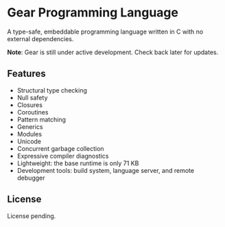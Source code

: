 # Gear Programming Language

A type-safe, embeddable programming language written in C with no external dependencies.

**Note**: Gear is still under active development. Check back later for updates.

## Features

* Structural type checking
* Null safety
* Closures
* Coroutines
* Pattern matching
* Generics
* Modules
* Unicode
* Concurrent garbage collection
* Expressive compiler diagnostics
* Lightweight: the base runtime is only 71 KB
* Development tools: build system, language server, and remote debugger

## License

License pending.
